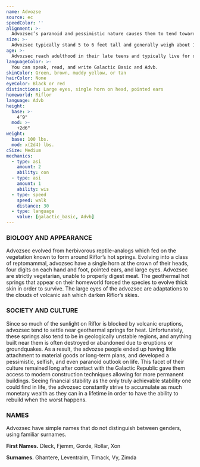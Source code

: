 ```yaml
---
name: Advozse
source: ec
speedColor: ''
alignment: >-
  Advozsec’s paranoid and pessimistic nature causes them to tend towards balanced alignments, particularly lawful balanced, though there are exceptions.
size: >-
  Advozsec typically stand 5 to 6 feet tall and generally weigh about 130 lbs. Regardless of your position in that range, your size is Medium.
age: >-
  Advozsec reach adulthood in their late teens and typically live for over half a century.
languageColor: >-
  You can speak, read, and write Galactic Basic and Advb. 
skinColor: Green, brown, muddy yellow, or tan
hairColor: None
eyeColor: Black or red
distinctions: Large eyes, single horn on head, pointed ears
homeworld: Riflor
language: Advb
height:
  base: >-
    4’9"
  mod: >-
    +2d6"
weight:
  base: 100 lbs.
  mod: x(2d4) lbs.
cSize: Medium
mechanics:
  - type: asi
    amount: 2
    ability: con
  - type: asi
    amount: 1
    ability: wis
  - type: speed
    speed: walk
    distance: 30
  - type: language
    value: [galactic_basic, Advb]
---
```

### BIOLOGY AND APPEARANCE
Advozsec evolved from herbivorous reptile-analogs which fed on the vegetation known to form around Riflor’s hot springs. Evolving into a class of reptomammal, advozsec have a single horn at the crown of their heads, four digits on each hand and foot, pointed ears, and large eyes. Advozsec are strictly vegetarian, unable to properly digest meat. The geothermal hot springs that appear on their homeworld forced the species to evolve thick skin in order to survive. The large eyes of the advozsec are adaptations to the clouds of volcanic ash which darken Riflor’s skies.

### SOCIETY AND CULTURE
Since so much of the sunlight on Riflor is blocked by volcanic eruptions, advozsec tend to settle near geothermal springs for heat. Unfortunately, these springs also tend to be in geologically unstable regions, and anything built near them is often destroyed or abandoned due to eruptions or groundquakes. As a result, the advozse people ended up having little attachment to material goods or long-term plans, and developed a pessimistic, selfish, and even paranoid outlook on life. This facet of their culture remained long after contact with the Galactic Republic gave them access to modern construction techniques allowing for more permanent buildings. Seeing financial stability as the only truly achievable stability one could find in life, the advozsec constantly strive to accumulate as much monetary wealth as they can in a lifetime in order to have the ability to rebuild when the worst happens.

### NAMES
Advozsec have simple names that do not distinguish between genders, using familiar surnames.

__First Names.__ Dleck, Fjemm, Gorde, Rollar, Xon

__Surnames.__ Ghantere, Leventraim, Timack, Vy, Zimda



    